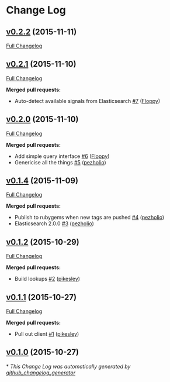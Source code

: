 # Change Log

## [v0.2.2](https://github.com/TheODI-UD2D/blocktrain/tree/v0.2.2) (2015-11-11)
[Full Changelog](https://github.com/TheODI-UD2D/blocktrain/compare/v0.2.1...v0.2.2)

## [v0.2.1](https://github.com/TheODI-UD2D/blocktrain/tree/v0.2.1) (2015-11-10)
[Full Changelog](https://github.com/TheODI-UD2D/blocktrain/compare/v0.2.0...v0.2.1)

**Merged pull requests:**

- Auto-detect available signals from Elasticsearch [\#7](https://github.com/TheODI-UD2D/blocktrain/pull/7) ([Floppy](https://github.com/Floppy))

## [v0.2.0](https://github.com/TheODI-UD2D/blocktrain/tree/v0.2.0) (2015-11-10)
[Full Changelog](https://github.com/TheODI-UD2D/blocktrain/compare/v0.1.4...v0.2.0)

**Merged pull requests:**

- Add simple query interface [\#6](https://github.com/TheODI-UD2D/blocktrain/pull/6) ([Floppy](https://github.com/Floppy))
- Genericise all the things [\#5](https://github.com/TheODI-UD2D/blocktrain/pull/5) ([pezholio](https://github.com/pezholio))

## [v0.1.4](https://github.com/TheODI-UD2D/blocktrain/tree/v0.1.4) (2015-11-09)
[Full Changelog](https://github.com/TheODI-UD2D/blocktrain/compare/v0.1.2...v0.1.4)

**Merged pull requests:**

- Publish to rubygems when new tags are pushed [\#4](https://github.com/TheODI-UD2D/blocktrain/pull/4) ([pezholio](https://github.com/pezholio))
- Elasticsearch 2.0.0 [\#3](https://github.com/TheODI-UD2D/blocktrain/pull/3) ([pezholio](https://github.com/pezholio))

## [v0.1.2](https://github.com/TheODI-UD2D/blocktrain/tree/v0.1.2) (2015-10-29)
[Full Changelog](https://github.com/TheODI-UD2D/blocktrain/compare/v0.1.1...v0.1.2)

**Merged pull requests:**

- Build lookups [\#2](https://github.com/TheODI-UD2D/blocktrain/pull/2) ([pikesley](https://github.com/pikesley))

## [v0.1.1](https://github.com/TheODI-UD2D/blocktrain/tree/v0.1.1) (2015-10-27)
[Full Changelog](https://github.com/TheODI-UD2D/blocktrain/compare/v0.1.0...v0.1.1)

**Merged pull requests:**

- Pull out client [\#1](https://github.com/TheODI-UD2D/blocktrain/pull/1) ([pikesley](https://github.com/pikesley))

## [v0.1.0](https://github.com/TheODI-UD2D/blocktrain/tree/v0.1.0) (2015-10-27)


\* *This Change Log was automatically generated by [github_changelog_generator](https://github.com/skywinder/Github-Changelog-Generator)*